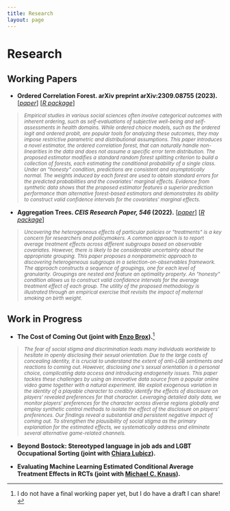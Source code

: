 ```yaml
---
title: Research
layout: page
---
```


# Research

## Working Papers
- <b>**Ordered Correlation Forest.** arXiv preprint arXiv:2309.08755 (2023).</b>
[[*paper*]](https://arxiv.org/abs/2309.08755)
[[*R package*]](https://riccardo-df.github.io/ocf/)

> <sub> *Empirical studies in various social sciences often involve categorical outcomes with inherent ordering, such as self-evaluations of subjective well-being and self-assessments in health domains. While ordered choice models, such as the ordered logit and ordered probit, are popular tools for analyzing these outcomes, they may impose restrictive parametric and distributional assumptions. This paper introduces a novel estimator, the ordered correlation forest, that can naturally handle non-linearities in the data and does not assume a specific error term distribution. The proposed estimator modifies a standard random forest splitting criterion to build a collection of forests, each estimating the conditional probability of a single class. Under an "honesty" condition, predictions are consistent and asymptotically normal. The weights induced by each forest are used to obtain standard errors for the predicted probabilities and the covariates' marginal effects. Evidence from synthetic data shows that the proposed estimator features a superior prediction performance than alternative forest-based estimators and demonstrates its ability to construct valid confidence intervals for the covariates' marginal effects.*

- <b>**Aggregation Trees.** *CEIS Research Paper, 546* (2022).</b>
[[*paper*]](https://papers.ssrn.com/sol3/papers.cfm?abstract_id=4304256)
[[*R package*]](https://riccardo-df.github.io/aggTrees/index.html)

> <sub> *Uncovering the heterogeneous effects of particular policies or "treatments" is a key concern for researchers and policymakers. A common approach is to report average treatment effects across different subgroups based on observable covariates. However, there is likely to be considerable uncertainty about the appropriate grouping. This paper proposes a nonparametric approach to discovering heterogeneous subgroups in a selection-on-observables framework. The approach constructs a sequence of groupings, one for each level of granularity. Groupings are nested and feature an optimality property. An "honesty" condition allows us to construct valid confidence intervals for the average treatment effect of each group. The utility of the proposed methodology is illustrated through an empirical exercise that revisits the impact of maternal smoking on birth weight.* </sub>

## Work in Progress
- <b>**The Cost of Coming Out** (joint with [Enzo Brox](https://sites.google.com/view/ebrox)).</b>[^1]

> <sub> *The fear of social stigma and discrimination leads many individuals worldwide to hesitate in openly disclosing their sexual orientation. Due to the large costs of concealing identity, it is crucial to understand the extent of anti-LGB sentiments and reactions to coming out. However, disclosing one's sexual orientation is a personal choice, complicating data access and introducing endogeneity issues. This paper tackles these challenges by using an innovative data source from a popular online video game together with a natural experiment. We exploit exogenous variation in the identity of a playable character to credibly identify the effects of disclosure on players' revealed preferences for that character. Leveraging detailed daily data, we monitor players' preferences for the character across diverse regions globally and employ synthetic control methods to isolate the effect of the disclosure on players' preferences. Our findings reveal a substantial and persistent negative impact of coming out. To strengthen the plausibility of social stigma as the primary explanation for the estimated effects, we systematically address and eliminate several alternative game-related channels.* </sub>

- <b>**Beyond Bostock: Stereotyped language in job ads and LGBT Occupational Sorting** (joint with [Chiara Lubicz](https://economia.uniroma2.it/phd/ef/phd-students/241-474/lubicz)).</b>

- <b>**Evaluating Machine Learning Estimated Conditional Average Treatment Effects in RCTs** (joint with [Michael C. Knaus](https://mcknaus.github.io/)).</b>

[^1]: I do not have a final working paper yet, but I do have a draft I can share!
